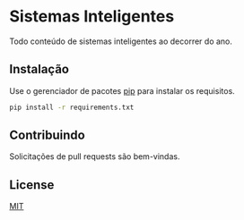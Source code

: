 # Sistemas Inteligentes

Todo conteúdo de sistemas inteligentes ao decorrer do ano.

## Instalação

Use o gerenciador de pacotes [pip](https://pip.pypa.io/en/stable/) para instalar os requisitos.

```bash
pip install -r requirements.txt
```


## Contribuindo
Solicitações de pull requests são bem-vindas.

## License
[MIT](https://choosealicense.com/licenses/mit/)